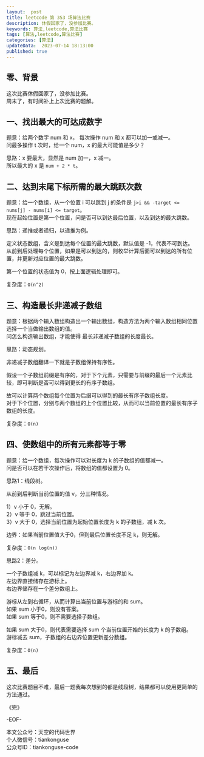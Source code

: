 ```yaml
---   
layout:  post  
title: leetcode 第 353 场算法比赛  
description: 休假回家了，没参加比赛。          
keywords: 算法,leetcode,算法比赛  
tags: [算法,leetcode,算法比赛]    
categories: [算法]  
updateData:  2023-07-14 18:13:00  
published: true  
---  
```



## 零、背景  


这次比赛休假回家了，没参加比赛。  
周末了，有时间补上上次比赛的题解。  


## 一、找出最大的可达成数字  


题意：给两个数字 num 和 x， 每次操作 num 和 x 都可以加一或减一。  
问最多操作 t 次时，给一个 num，x 的最大可能值是多少？  


思路：x 要最大，显然是 num 加一，x 减一。  
所以最大的 x 是 `num + 2 * t`。  


## 二、达到末尾下标所需的最大跳跃次数  


题意：给一个数组，从一个位置 i 可以跳到 j 的条件是 `j>i && -target <= nums[j] - nums[i] <= target`。  
现在起始位置是第一个位置，问是否可以到达最后位置，以及到达的最大跳数。  


思路：递推或者递归，以递推为例。  


定义状态数组，含义是到达每个位置的最大跳数，默认值是 -1，代表不可到达。   
从前到后处理每个位置，如果是可以到达的，则枚举计算后面可以到达的所有位置，并更新对应位置的最大跳数。  


第一个位置的状态值为 0，按上面逻辑处理即可。   


复杂度：`O(n^2)`  


## 三、构造最长非递减子数组  


题意：根据两个输入数组构造出一个输出数组，构造方法为两个输入数组相同位置选择一个当做输出数组的值。  
问怎么构造输出数组，才能使得 最长非递减子数组的长度最长。  


思路：动态规划。  


非递减子数组翻译一下就是子数组保持有序性。  


假设一个子数组前缀是有序的，对于下个元素，只需要与前缀的最后一个元素比较，即可判断是否可以得到更长的有序子数组。  


故可以计算两个数组每个位置为后缀可以得到的最长有序子数组长度。  
对于下个位置，分别与两个数组的上个位置比较，从而可以当前位置的最长有序子数组的长度。  


复杂度：`O(n)`  


## 四、使数组中的所有元素都等于零  


题意：给一个数组，每次操作可以对长度为 k 的子数组的值都减一。  
问是否可以在若干次操作后，将数组的值都设置为 0。  


思路1：线段树。  


从前到后判断当前位置的值 v，分三种情况。  

1）v 小于 0，无解。  
2）v 等于 0，跳过当前位置。  
3）v 大于 0，选择当前位置为起始位置长度为 k 的子数组，减 k 次。  


边界：如果当前位置值大于0，但到最后位置长度不足 k，则无解。  



复杂度：`O(n log(n))`  


思路2：差分。  


一个子数组减 k，可以标记为左边界减 k，右边界加 k。  
左边界直接储存在游标上。  
右边界储存在一个差分数组上。  


游标从左到右循环，从而计算出当前位置与游标的和 sum。   
如果 sum 小于0，则没有答案。  
如果 sum 等于0，则不需要选择子数组。   


如果 sum 大于0，则代表需要选择 sum 个当前位置开始的长度为 k 的子数组。  
游标减去 sum，子数组的右边界位置更新差分数组。  


复杂度：`O(n)`  


## 五、最后  


这次比赛题目不难，最后一题我每次想到的都是线段树，结果都可以使用更简单的方法通过。  




《完》  


-EOF-  



本文公众号：天空的代码世界  
个人微信号：tiankonguse  
公众号ID：tiankonguse-code  
  

